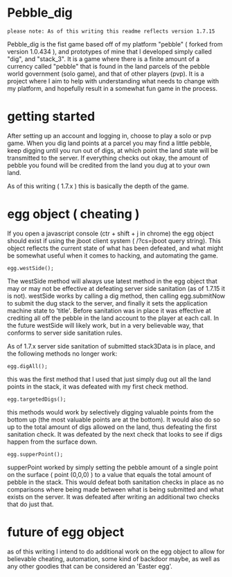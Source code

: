 # Pebble_dig

    please note: As of this writing this readme reflects version 1.7.15

Pebble_dig is the fist game based off of my platform "pebble" ( forked from version 1.0.434 ), and prototypes of mine that I developed simply called "dig", and "stack_3". It is a game where there is a finite amount of a currency called "pebble" that is found in the land parcels of the pebble world government (solo game), and that of other players (pvp). It is a project where I aim to help with understanding what needs to change with my platform, and hopefully result in a somewhat fun game in the process.

# getting started

After setting up an account and logging in, choose to play a solo or pvp game. When you dig land points at a parcel you may find a little pebble, keep digging until you run out of digs, at which point the land state will be transmitted to the server. If everything checks out okay, the amount of pebble you found will be credited from the land you dug at to your own land.

As of this writing ( 1.7.x ) this is basically the depth of the game.

# egg object ( cheating )

If you open a javascript console (ctr + shift + j in chrome) the egg object should exist if using the jboot client system ( /?cs=jboot query string). This object reflects the current state of what has been defeated, and what might be somewhat useful when it comes to hacking, and automating the game.

    egg.westSide();

The westSide method will always use latest method in the egg object that may or may not be effective at defeating server side sanitation (as of 1.7.15 it is not). westSide works by calling a dig method, then calling egg.submitNow to submit the dug stack to the server, and finally it sets the application machine  state to 'title'. Before sanitation was in place it was effective at crediting all off the pebble in the land account to the player at each call. In the future westSide will likely work, but in a very believable way, that conforms to server side sanitation rules.

As of 1.7.x server side sanitation of submitted stack3Data is in place, and the following methods no longer work:

    egg.digAll();

this was the first method that I used that just simply dug out all the land points in the stack, it was defeated with my first check method.

    egg.targetedDigs();

this methods would work by selectively digging valuable points from the bottom up (the most valuable points are at the bottom). It would also do so up to the total amount of digs allowed on the land, thus defeating the first sanitation check. It was defeated by the next check that looks to see if digs happen from the surface down.

    egg.supperPoint();

supperPoint worked by simply setting the pebble amount of a single point on the surface ( point (0,0,0) ) to a value that equals the total amount of pebble in the stack. This would defeat both sanitation checks in place as no comparisons where being made between what is being submitted and what exists on the server. It was defeated after writing an additional two checks that do just that.

# future of egg object

as of this writing I intend to do additional work on the egg object to allow for believable cheating, automation, some kind of backdoor maybe, as well as any other goodies that can be considered an 'Easter egg'.
